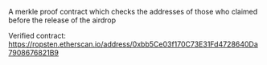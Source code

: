 A merkle proof contract which checks the addresses of those who claimed before the release of the airdrop

Verified contract: https://ropsten.etherscan.io/address/0xbb5Ce03f170C73E31Fd4728640Da7908676821B9
